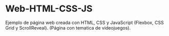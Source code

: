 # Web-HTML-CSS-JS

Ejemplo de página web creada con HTML, CSS y JavaScript (Flexbox, CSS Grid y ScrollReveal).
(Página con tematica de videojuegos).



